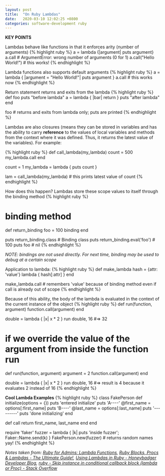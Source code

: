```yaml
---
layout: post
title:  "On Ruby Lambdas"
date:   2020-03-10 12:02:25 +0800
categories: software-development ruby
---
```


**KEY POINTS**

Lambdas behave like functions in that it enforces arity (number of arguments)
{% highlight ruby %}
a = lambda {|argument| puts argument}
a.call # ArgumentError: wrong number of arguments (0 for 1)
a.call("Hello World!") # this works!
{% endhighlight %}


Lambda functions also supports default arguments
{% highlight ruby %}
a = lambda { |argument = "Hello World!"| puts argument }
a.call # this works now
{% endhighlight %}

Return statement returns and exits from the lambda
{% highlight ruby %}
def foo
  puts "before lambda"
  a = lambda { |bar| return }
  puts "after lambda"
end

foo # returns and exits from lambda only; puts are printed
{% endhighlight %}


Lambdas are also closures (means they can be stored in variables and has the ability to carry **reference** to the values of local variables and methods from the context where it was defined. Thus, it returns the latest value of the variables). For example:

{% highlight ruby %}
def call_lambda(my_lambda)
  count = 500
  my_lambda.call
end

count = 1
my_lambda = lambda { puts count }

lam = call_lambda(my_lambda) # this prints latest value of count
{% endhighlight %}


How does this happen? Lambdas store these scope values to itself through the binding method
{% highlight ruby %}
# binding method
def return_binding
  foo = 100
  binding
end

puts return_binding.class # Binding class
puts return_binding.eval('foo') # 100
puts foo # nil
{% endhighlight %}

_NOTE: bindings are not used directly. For next time, binding may be used to debug at a certain scope_

Application to lambda:
{% highlight ruby %}
def make_lambda
  hash = {attr: 'value'}
  lambda { hash[:attr] }
end

make_lambda.call # remembers 'value' because of binding method even if call is already out of scope 
{% endhighlight %}

Because of this ability, the body of the lambda is evaluated in the context of the current instance of the object
{% highlight ruby %}
def run(function, argument)
  function.call(argument)
end
 
double = lambda { |x| x * 2 }
run double, 16
#=> 32

# if we override the value of the argument from inside the function run
def run(function, argument)
  argument = 2
  function.call(argument)
end
 
double = lambda { |x| x * 2 }
run double, 16
#=> result is 4 because it evaluates 2 instead of 16 
{% endhighlight %}

**Cool Lambda Examples**
{% highlight ruby %}
class FakePerson
  def initialize(options = {})
    puts 'entered initialize'
    puts 'A----'
    @first_name = options[:first_name]
    puts 'B----'
    @last_name = options[:last_name]
    puts '---------'
    puts 'done initializing'
  end

  def call
    return first_name, last_name
  end
end

require 'faker'
fuzzer = lambda { |k| puts 'inside fuzzer'; Faker::Name.send(k) }
FakePerson.new(fuzzer) # returns random names yay!
{% endhighlight %}


_Notes taken from: [Ruby for Admins: Lambda Functions](http://rubyforadmins.com/lambda-functions), [Ruby Blocks, Procs & Lambdas - The Ultimate Guide!](https://www.rubyguides.com/2016/02/ruby-procs-and-lambdas/), [Using Lambdas in Ruby - Honeybadger Developer Blog](https://www.honeybadger.io/blog/using-lambdas-in-ruby/), [ruby - Skip instance in conditional callback block (lambda or Proc) - Stack Overflow](https://stackoverflow.com/questions/28829717/skip-instance-in-conditional-callback-block-lambda-or-proc)_

